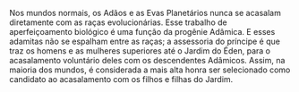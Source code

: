﻿Nos mundos normais, os Adãos e as Evas Planetários nunca se acasalam diretamente com as raças evolucionárias. Esse trabalho de aperfeiçoamento biológico é uma função da progênie Adâmica. E esses adamitas não se espalham entre as raças; a assessoria do príncipe é que traz os homens e as mulheres superiores até o Jardim do Éden, para o acasalamento voluntário deles com os descendentes Adâmicos. Assim, na maioria dos mundos, é considerada a mais alta honra ser selecionado como candidato ao acasalamento com os filhos e filhas do Jardim.